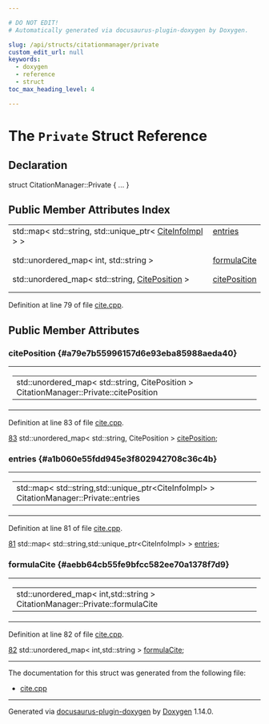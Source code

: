 ```yaml
---

# DO NOT EDIT!
# Automatically generated via docusaurus-plugin-doxygen by Doxygen.

slug: /api/structs/citationmanager/private
custom_edit_url: null
keywords:
  - doxygen
  - reference
  - struct
toc_max_heading_level: 4

---
```


<div class="doxyPage">

# The `Private` Struct Reference



## Declaration

<div class="doxyDeclaration">
struct CitationManager::Private { ... }
</div>

## Public Member Attributes Index

<table class="doxyMembersIndex">

<tr class="doxyMemberIndexItem">
<td class="doxyMemberIndexItemType" align="left" valign="top">std::map&lt; std::string, std::unique_ptr&lt; <a href="/web-doxygen/docs/api/classes/citeinfoimpl">CiteInfoImpl</a> &gt; &gt;</td>
<td class="doxyMemberIndexItemName" align="left" valign="top"><a href="#a1b060e55fdd945e3f802942708c36c4b">entries</a></td>
</tr>
<tr class="doxyMemberIndexDescription">
<td class="doxyMemberIndexDescriptionLeft"></td>
<td class="doxyMemberIndexDescriptionRight">
</td>
</tr>
<tr class="doxyMemberIndexSeparator">
<td class="doxyMemberIndexSeparator" colspan="2"></td>
</tr>

<tr class="doxyMemberIndexItem">
<td class="doxyMemberIndexItemType" align="left" valign="top">std::unordered_map&lt; int, std::string &gt;</td>
<td class="doxyMemberIndexItemName" align="left" valign="top"><a href="#aebb64cb55fe9bfcc582ee70a1378f7d9">formulaCite</a></td>
</tr>
<tr class="doxyMemberIndexDescription">
<td class="doxyMemberIndexDescriptionLeft"></td>
<td class="doxyMemberIndexDescriptionRight">
</td>
</tr>
<tr class="doxyMemberIndexSeparator">
<td class="doxyMemberIndexSeparator" colspan="2"></td>
</tr>

<tr class="doxyMemberIndexItem">
<td class="doxyMemberIndexItemType" align="left" valign="top">std::unordered_map&lt; std::string, <a href="/web-doxygen/docs/api/classes/citeposition">CitePosition</a> &gt;</td>
<td class="doxyMemberIndexItemName" align="left" valign="top"><a href="#a79e7b55996157d6e93eba85988aeda40">citePosition</a></td>
</tr>
<tr class="doxyMemberIndexDescription">
<td class="doxyMemberIndexDescriptionLeft"></td>
<td class="doxyMemberIndexDescriptionRight">
</td>
</tr>
<tr class="doxyMemberIndexSeparator">
<td class="doxyMemberIndexSeparator" colspan="2"></td>
</tr>

</table>


<p>Definition at line 79 of file <a href="/web-doxygen/docs/api/files/src/cite-cpp">cite.cpp</a>.</p>


<div class="doxySectionDef">

## Public Member Attributes

### citePosition {#a79e7b55996157d6e93eba85988aeda40}

<div class="doxyMemberItem">
<div class="doxyMemberProto">
<table class="doxyMemberLabels">
<tr class="doxyMemberLabels">
<td class="doxyMemberLabelsLeft">
<table class="doxyMemberName">
<tr>
<td class="doxyMemberName">std::unordered_map&lt; std::string, CitePosition &gt; CitationManager::Private::citePosition</td>
</tr>
</table>
</td>
</tr>
</table>
</div>
<div class="doxyMemberDoc">



<p>Definition at line 83 of file <a href="/web-doxygen/docs/api/files/src/cite-cpp">cite.cpp</a>.</p>


<div class="doxyProgramListing">

<div class="doxyCodeLine"><span class="doxyLineNumber"><a href="#a79e7b55996157d6e93eba85988aeda40">83</a></span><span class="doxyLineContent"><span class="doxyHighlight">  std::unordered_map&lt; std::string, CitePosition &gt; <a href="#a79e7b55996157d6e93eba85988aeda40">citePosition</a>;</span></span></div>

</div>

</div>
</div>

### entries {#a1b060e55fdd945e3f802942708c36c4b}

<div class="doxyMemberItem">
<div class="doxyMemberProto">
<table class="doxyMemberLabels">
<tr class="doxyMemberLabels">
<td class="doxyMemberLabelsLeft">
<table class="doxyMemberName">
<tr>
<td class="doxyMemberName">std::map&lt; std::string,std::unique_ptr&lt;CiteInfoImpl&gt; &gt; CitationManager::Private::entries</td>
</tr>
</table>
</td>
</tr>
</table>
</div>
<div class="doxyMemberDoc">



<p>Definition at line 81 of file <a href="/web-doxygen/docs/api/files/src/cite-cpp">cite.cpp</a>.</p>


<div class="doxyProgramListing">

<div class="doxyCodeLine"><span class="doxyLineNumber"><a href="#a1b060e55fdd945e3f802942708c36c4b">81</a></span><span class="doxyLineContent"><span class="doxyHighlight">  std::map&lt; std::string,std::unique_ptr&lt;CiteInfoImpl&gt; &gt; <a href="#a1b060e55fdd945e3f802942708c36c4b">entries</a>;</span></span></div>

</div>

</div>
</div>

### formulaCite {#aebb64cb55fe9bfcc582ee70a1378f7d9}

<div class="doxyMemberItem">
<div class="doxyMemberProto">
<table class="doxyMemberLabels">
<tr class="doxyMemberLabels">
<td class="doxyMemberLabelsLeft">
<table class="doxyMemberName">
<tr>
<td class="doxyMemberName">std::unordered_map&lt; int,std::string &gt; CitationManager::Private::formulaCite</td>
</tr>
</table>
</td>
</tr>
</table>
</div>
<div class="doxyMemberDoc">



<p>Definition at line 82 of file <a href="/web-doxygen/docs/api/files/src/cite-cpp">cite.cpp</a>.</p>


<div class="doxyProgramListing">

<div class="doxyCodeLine"><span class="doxyLineNumber"><a href="#aebb64cb55fe9bfcc582ee70a1378f7d9">82</a></span><span class="doxyLineContent"><span class="doxyHighlight">  std::unordered_map&lt; int,std::string &gt; <a href="#aebb64cb55fe9bfcc582ee70a1378f7d9">formulaCite</a>;</span></span></div>

</div>

</div>
</div>

</div>

<hr/>

The documentation for this struct was generated from the following file:

<ul>
<li><a href="/web-doxygen/docs/api/files/src/cite-cpp">cite.cpp</a></li>
</ul>

<hr/>

<p class="doxyGeneratedBy">Generated via <a href="https://github.com/xpack/docusaurus-plugin-doxygen">docusaurus-plugin-doxygen</a> by <a href="https://www.doxygen.nl">Doxygen</a> 1.14.0.</p>

</div>
